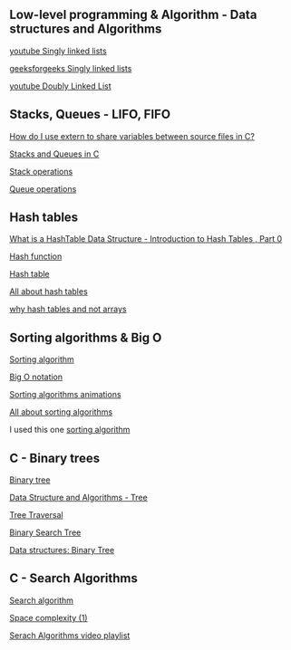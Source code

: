 <h2>Low-level programming & Algorithm - Data structures and Algorithms</h2>

<a href="https://www.youtube.com/watch?v=R9PTBwOzceo&list=PLBlnK6fEyqRi3-lvwLGzcaquOs5OBTCww">youtube Singly linked lists </a>

<a href="https://www.geeksforgeeks.org/data-structures/linked-list/singly-linked-list/">geeksforgeeks Singly linked lists </a>


<a href="https://www.youtube.com/watch?v=k0pjD12bzP0">youtube Doubly Linked List </a>

<h2>Stacks, Queues - LIFO, FIFO</h2>

<a href="https://stackoverflow.com/questions/1433204/how-do-i-use-extern-to-share-variables-between-source-files">How do I use extern to share variables between source files in C?</a>

<a href="https://data-flair.training/blogs/stacks-and-queues-in-c/">Stacks and Queues in C</a>

<a href="https://www.digitalocean.com/community/tutorials/stack-in-c">Stack operations</a>

<a href="https://www.edureka.co/blog/queue-in-c/">Queue operations</a>

<h2>Hash tables</h2>

<a href="https://www.youtube.com/watch?v=MfhjkfocRR0">What is a HashTable Data Structure - Introduction to Hash Tables , Part 0</a>

<a href="https://en.wikipedia.org/wiki/Hash_function">Hash function</a>

<a href="https://en.wikipedia.org/wiki/Hash_table">Hash table</a>

<a href="https://www.digitalocean.com/community/tutorials/hash-table-in-c-plus-plus">All about hash tables</a>

<a href="https://stackoverflow.com/questions/31930046/what-is-a-hash-table-and-how-do-you-make-it-in-c">why hash tables and not arrays</a>


<h2>Sorting algorithms & Big O</h2>

<a href="https://en.wikipedia.org/wiki/Sorting_algorithm">Sorting algorithm</a>

<a href="https://stackoverflow.com/questions/487258/what-is-a-plain-english-explanation-of-big-o-notation">Big O notation</a>

<a href="https://www.toptal.com/developers/sorting-algorithms">Sorting algorithms animations</a>

<a href="https://www.geeksforgeeks.org/sorting-algorithms/">All about sorting algorithms</a>

I used this one
<a href="https://www.youtube.com/watch?v=o4bAoo_gFBU&list=PLuZ_bd9XlByzTIP5j1aWXo7smCIxvzd2D">sorting algorithm</a>


<h2> C - Binary trees</h2>

<a href="https://https://en.wikipedia.org/wiki/Binary_tree">Binary tree</a>

<a href="https://www.tutorialspoint.com/data_structures_algorithms/tree_data_structure.htm">Data Structure and Algorithms - Tree</a>

<a href="https://www.programiz.com/dsa/tree-traversal">Tree Traversal</a>

<a href="https://en.wikipedia.org/wiki/Binary_search_tree">Binary Search Tree</a>

<a href="https://www.youtube.com/watch?v=H5JubkIy_p8">Data structures: Binary Tree</a>


<h2> C - Search Algorithms</h2>

<a href="https://en.wikipedia.org/wiki/Search_algorithm">Search algorithm</a>

<a href="https://www.geeksforgeeks.org/g-fact-86/">Space complexity (1)</a>

<a href="https://www.youtube.com/playlist?list=PLEJXowNB4kPwTb4BivkY0dENHmXdOEM3V">Serach Algorithms video playlist</a>


